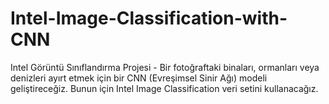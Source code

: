 # Intel-Image-Classification-with-CNN
Intel Görüntü Sınıflandırma Projesi - Bir fotoğraftaki binaları, ormanları veya denizleri ayırt etmek için bir CNN (Evreşimsel Sinir Ağı) modeli geliştireceğiz. Bunun için Intel Image Classification veri setini kullanacağız.
